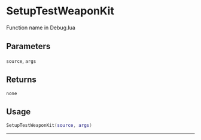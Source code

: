 # SetupTestWeaponKit
Function name in Debug.lua
## Parameters
`source`, `args`
## Returns
`none`
## Usage
```lua
SetupTestWeaponKit(source, args)
```
---

